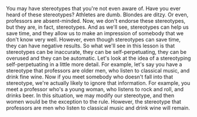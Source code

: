 You may have stereotypes that you're not even aware of. Have you ever heard of
these stereotypes? Athletes are dumb. Blondes are ditzy. Or even, professors
are absent-minded. Now, we don't endorse these stereotypes, but they are, in
fact, stereotypes. And as we'll see, stereotypes can help us save time, and
they allow us to make an impression of somebody that we don't know very well.
However, even though stereotypes can save time, they can have negative results.
So what we'll see in this lesson is that stereotypes can be inaccurate, they
can be self-perpetuating, they can be overused and they can be automatic. Let's
look at the idea of a stereotyping self-perpetuating in a little more detail.
For example, let's say you have a stereotype that professors are older men, who
listen to classical music, and drink fine wine. Now if you meet somebody who
doesn't fall into that stereotype, we're actually likely to ignore that
information. For example, you meet a professor who's a young woman, who listens
to rock and roll, and drinks beer. In this situation, we may modify our
stereotype, and then women would be the exception to the rule. However, the
stereotype that professors are men who listen to classical music and drink wine
will remain.
